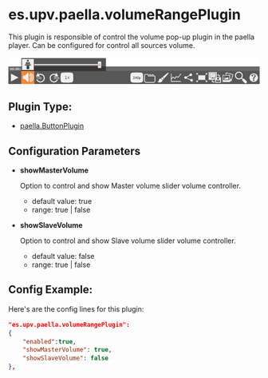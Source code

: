 ---
---

# es.upv.paella.volumeRangePlugin

This plugin is responsible of control the volume pop-up plugin in the paella player. Can be configured for control all sources volume.

![](images/volumeRangePlugin.jpg)

## Plugin Type:
- [paella.ButtonPlugin](../developer/plugin_types.md)

## Configuration Parameters


* **showMasterVolume**

	Option to control and show Master volume slider volume controller.
	- default value: true
	- range: true | false

* **showSlaveVolume**

	Option to control and show Slave volume slider volume controller.
	- default value: false
	- range: true | false

## Config Example:

Here's are the config lines for this plugin:

```json
"es.upv.paella.volumeRangePlugin":
{
	"enabled":true, 
	"showMasterVolume": true, 
	"showSlaveVolume": false 
},
```
